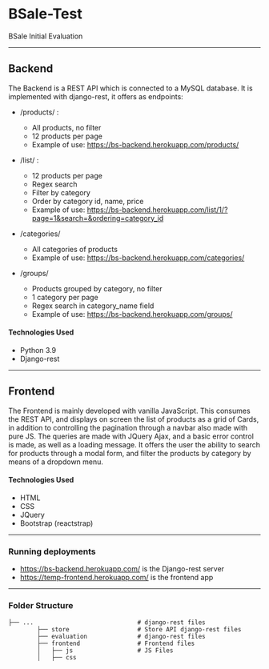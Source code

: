 # BSale-Test
BSale Initial Evaluation

<hr>

## Backend
The Backend is a REST API which is connected to a MySQL database. It is implemented with django-rest, it offers as endpoints:
* /products/    :
    * All products, no filter
    * 12 products per page
    * Example of use: https://bs-backend.herokuapp.com/products/

* /list/        : 
    * 12 products per page
    * Regex search
    * Filter by category
    * Order by category id, name, price
    * Example of use: https://bs-backend.herokuapp.com/list/1/?page=1&search=&ordering=category_id

* /categories/
    *  All categories of products
    *  Example of use: https://bs-backend.herokuapp.com/categories/

* /groups/
    * Products grouped by category, no filter
    * 1 category per page 
    * Regex search in category_name field
    *  Example of use: https://bs-backend.herokuapp.com/groups/

#### Technologies Used
* Python 3.9
* Django-rest 

<hr>

## Frontend
The Frontend is mainly developed with vanilla JavaScript. This consumes the REST API, and displays on screen the list of products as a grid of Cards, in addition to controlling the pagination through a navbar also made with pure JS.
The queries are made with JQuery Ajax, and a basic error control is made, as well as a loading message.
It offers the user the ability to search for products through a modal form, and filter the products by category by means of a dropdown menu.

#### Technologies Used
* HTML
* CSS
* JQuery
* Bootstrap (reactstrap)

<hr>

### Running deployments
* https://bs-backend.herokuapp.com/ is the Django-rest server
* https://temp-frontend.herokuapp.com/ is the frontend app

<hr>

### Folder Structure

    ├── ...                             # django-rest files
            ├── store                   # Store API django-rest files
            ├── evaluation              # django-rest files
            ├── frontend                # Frontend files
            │   ├── js                  # JS Files
            │   ├── css
